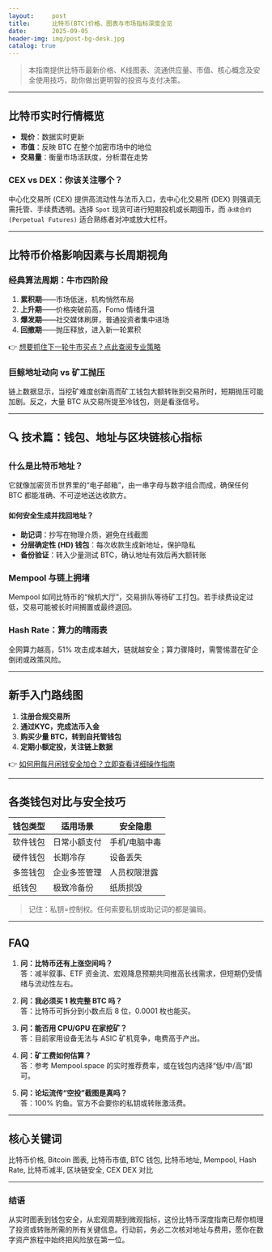 ```yaml
---
layout:     post
title:      比特币(BTC)价格、图表与市场指标深度全览
date:       2025-09-05
header-img: img/post-bg-desk.jpg
catalog: true
---
```


> 本指南提供比特币最新价格、K线图表、流通供应量、市值、核心概念及安全使用技巧，助你做出更明智的投资与支付决策。

---

## 比特币实时行情概览
- **现价**：数据实时更新  
- **市值**：反映 BTC 在整个加密市场中的地位  
- **交易量**：衡量市场活跃度，分析潜在走势  

### CEX vs DEX：你该关注哪个？
中心化交易所 (CEX) 提供高流动性与法币入口，去中心化交易所 (DEX) 则强调无需托管、手续费透明。选择 `Spot` 现货可进行短期投机或长期囤币，而 `永续合约 (Perpetual Futures)` 适合熟练者对冲或放大杠杆。

---

## 比特币价格影响因素与长周期视角

### 经典算法周期：牛市四阶段
1. **累积期**——市场低迷，机构悄然布局  
2. **上升期**——价格突破前高，Fomo 情绪升温  
3. **爆发期**——社交媒体刷屏，普通投资者集中进场  
4. **回撤期**——抛压释放，进入新一轮累积  

👉 [想要抓住下一轮牛市买点？点此查阅专业策略](https://okxdog.com/)

### 巨鲸地址动向 vs 矿工抛压
链上数据显示，当挖矿难度创新高而矿工钱包大额转账到交易所时，短期抛压可能加剧。反之，大量 BTC 从交易所提至冷钱包，则是看涨信号。

---

## 🔍 技术篇：钱包、地址与区块链核心指标

### 什么是比特币地址？
它就像加密货币世界里的“电子邮箱”，由一串字母与数字组合而成，确保任何 BTC 都能准确、不可逆地送达收款方。  

#### 如何安全生成并找回地址？
- **助记词**：抄写在物理介质，避免在线截图  
- **分层确定性 (HD) 钱包**：每次收款生成新地址，保护隐私  
- **备份验证**：转入少量测试 BTC，确认地址有效后再大额转账  

### Mempool 与链上拥堵
Mempool 如同比特币的“候机大厅”，交易排队等待矿工打包。若手续费设定过低，交易可能被长时间搁置或最终退回。

### Hash Rate：算力的晴雨表
全网算力越高，51% 攻击成本越大，链就越安全；算力骤降时，需警惕潜在矿企倒闭或政策风险。

---

## 新手入门路线图

1. **注册合规交易所**  
2. **通过KYC，完成法币入金**  
3. **购买少量 BTC，转到自托管钱包**  
4. **定期小额定投，关注链上数据**  

👉 [如何用每月闲钱安全加仓？立即查看详细操作指南](https://okxdog.com/)

---

## 各类钱包对比与安全技巧

| 钱包类型 | 适用场景 | 安全隐患 |
| --- | --- | --- |
| 软件钱包 | 日常小额支付 | 手机/电脑中毒 |
| 硬件钱包 | 长期冷存 | 设备丢失 |
| 多签钱包 | 企业多签管理 | 人员权限泄露 |
| 纸钱包 | 极致冷备份 | 纸质损毁 |

> 记住：私钥=控制权。任何索要私钥或助记词的都是骗局。

---

## FAQ
1. **问：比特币还有上涨空间吗？**  
   答：减半叙事、ETF 资金流、宏观降息预期共同推高长线需求，但短期仍受情绪与流动性左右。

2. **问：我必须买 1 枚完整 BTC 吗？**  
   答：比特币可拆分到小数点后 8 位，0.0001 枚也能买。

3. **问：能否用 CPU/GPU 在家挖矿？**  
   答：目前家用设备无法与 ASIC 矿机竞争，电费高于产出。

4. **问：矿工费如何估算？**  
   答：参考 Mempool.space 的实时推荐费率，或在钱包内选择“低/中/高”即可。

5. **问：论坛流传“空投”截图是真吗？**  
   答：100% 钓鱼。官方不会要你的私钥或转账激活费。

---

## 核心关键词
比特币价格, Bitcoin 图表, 比特币市值, BTC 钱包, 比特币地址, Mempool, Hash Rate, 比特币减半, 区块链安全, CEX DEX 对比

---

### 结语
从实时图表到钱包安全，从宏观周期到微观指标，这份比特币深度指南已帮你梳理了投资或转账所需的所有关键信息。行动前，务必二次核对地址与费用，愿你在数字资产旅程中始终把风险放在第一位。
